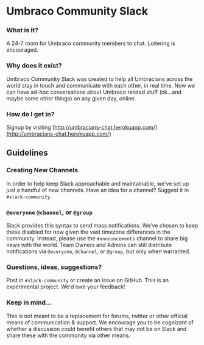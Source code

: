 # Umbraco Community Slack #

### What is it? ###
A 24-7 room for Umbraco community members to chat. Loitering is encouraged. 

### Why does it exist? ###
Umbraco Community Slack was created to help all Umbracians across the world stay in touch and communicate with each other, in real time. Now we can have ad-hoc conversations about Umbraco related stuff (ok...and maybe some other things) on any given day, online. 

### How do I get in? ###
Signup by visiting [http://umbracians-chat.herokuapp.com/](http://umbracians-chat.herokuapp.com/)

## Guidelines

### Creating New Channels ###
In order to help keep Slack approachable and maintainable, we've set up just a handful of new channels.  Have an idea for a channel?  Suggest it in `#slack-community`.

### `@everyone` `@channel`, or `@group` ###
Slack provides this syntax to send mass notifications.  We've chosen to keep these disabled for now given the vast timezone differences in the community.  Instead, please use the `#announcements` channel to share big news with the world.  Team Owners and Admins can still distribute notifications via `@everyone`, `@channel`, or `@group`, but only when warranted.

### Questions, ideas, suggestions? ###
Post in `#slack-community` or create an issue on GitHub.  This is an experimental project.  We'd love your feedback! 

### Keep in mind... ###
This is not meant to be a replacement for forums, twitter or other official means of communication & support.  We encourage you to be cognizant of whether a discussion could benefit others that may not be on Slack and share these with the community via other means.  
